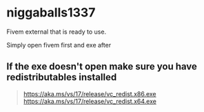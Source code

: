 # niggaballs1337
Fivem external that is ready to use.

Simply open fivem first and exe after

## If the exe doesn't open make sure you have redistributables installed 
> https://aka.ms/vs/17/release/vc_redist.x86.exe
> https://aka.ms/vs/17/release/vc_redist.x64.exe
